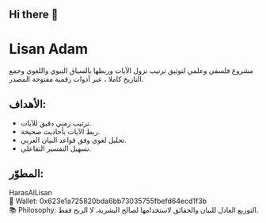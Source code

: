 ## Hi there 👋

<!--
**HarasAlLisan/HarasAlLisan** is a ✨ _special_ ✨ repository because its `README.md` (this file) appears on your GitHub profile.

Here are some ideas to get you started:

- 🔭 I’m currently working on ...
- 🌱 I’m currently learning ...
- 👯 I’m looking to collaborate on ...
- 🤔 I’m looking for help with ...
- 💬 Ask me about ...
- 📫 How to reach me: ...
- 😄 Pronouns: ...
- ⚡ Fun fact: ...
-->
# Lisan Adam

مشروع فلسفي وعلمي لتوثيق ترتيب نزول الآيات وربطها بالسياق النبوي واللغوي وجمع التاريخ كاملا ، عبر أدوات رقمية مفتوحة المصدر.

## الأهداف:
- ترتيب زمني دقيق للآيات.
- ربط الآيات بأحاديث صحيحة.
- تحليل لغوي وفق قواعد البيان العربي.
- تسهيل التفسير التفاعلي.

## المطوّر:
HarasAlLisan  
🔗 Wallet: 0x623e1a725820bda6bb73035755fbefd64ecd1f3b  
📚 Philosophy: التوزيع العادل للبيان والحقائق لاستخدامها لصالح البشرية، لا الربح فقط.
